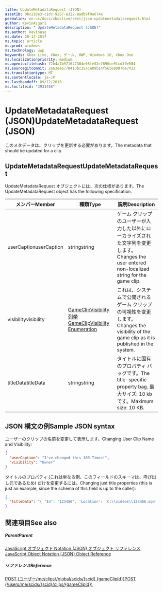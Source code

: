 ```yaml
---
title: UpdateMetadataRequest (JSON)
assetID: 0bc210e3-c1dc-9267-e322-aadb9f0a074a
permalink: en-us/docs/xboxlive/rest/json-updatemetadatarequest.html
author: KevinAsgari
description: " UpdateMetadataRequest (JSON)"
ms.author: kevinasg
ms.date: 20-12-2017
ms.topic: article
ms.prod: windows
ms.technology: uwp
keywords: Xbox Live, Xbox, ゲーム, UWP, Windows 10, Xbox One
ms.localizationpriority: medium
ms.openlocfilehash: 72b4a7b971647304e08fe52e7696be9fcd39e584
ms.sourcegitcommit: 2a63ee6770413bc35ace09b14f56b60007be7433
ms.translationtype: MT
ms.contentlocale: ja-JP
ms.lasthandoff: 09/12/2018
ms.locfileid: "3931468"
---
```

# <a name="updatemetadatarequest-json"></a><span data-ttu-id="c79fa-104">UpdateMetadataRequest (JSON)</span><span class="sxs-lookup"><span data-stu-id="c79fa-104">UpdateMetadataRequest (JSON)</span></span>
<span data-ttu-id="c79fa-105">このメタデータは、クリップを更新する必要があります。</span><span class="sxs-lookup"><span data-stu-id="c79fa-105">The metadata that should be updated for a clip.</span></span> 
<a id="ID4EN"></a>

 
## <a name="updatemetadatarequest"></a><span data-ttu-id="c79fa-106">UpdateMetadataRequest</span><span class="sxs-lookup"><span data-stu-id="c79fa-106">UpdateMetadataRequest</span></span>
 
<span data-ttu-id="c79fa-107">UpdateMetadataRequest オブジェクトには、次の仕様があります。</span><span class="sxs-lookup"><span data-stu-id="c79fa-107">The UpdateMetadataRequest object has the following specification.</span></span>
 
| <span data-ttu-id="c79fa-108">メンバー</span><span class="sxs-lookup"><span data-stu-id="c79fa-108">Member</span></span>| <span data-ttu-id="c79fa-109">種類</span><span class="sxs-lookup"><span data-stu-id="c79fa-109">Type</span></span>| <span data-ttu-id="c79fa-110">説明</span><span class="sxs-lookup"><span data-stu-id="c79fa-110">Description</span></span>| 
| --- | --- | --- | 
| <span data-ttu-id="c79fa-111">userCaption</span><span class="sxs-lookup"><span data-stu-id="c79fa-111">userCaption</span></span>| <span data-ttu-id="c79fa-112">string</span><span class="sxs-lookup"><span data-stu-id="c79fa-112">string</span></span>| <span data-ttu-id="c79fa-113">ゲーム クリップのユーザーが入力した以外にローカライズされた文字列を変更します。</span><span class="sxs-lookup"><span data-stu-id="c79fa-113">Changes the user entered non-localized string for the game clip.</span></span>| 
| <span data-ttu-id="c79fa-114">visibility</span><span class="sxs-lookup"><span data-stu-id="c79fa-114">visibility</span></span>| [<span data-ttu-id="c79fa-115">GameClipVisibility 列挙</span><span class="sxs-lookup"><span data-stu-id="c79fa-115">GameClipVisibility Enumeration</span></span>](../enums/gvr-enum-gameclipvisibility.md)| <span data-ttu-id="c79fa-116">これは、システムで公開されるゲーム クリップの可視性を変更します。</span><span class="sxs-lookup"><span data-stu-id="c79fa-116">Changes the visibility of the game clip as it is published in the system.</span></span>| 
| <span data-ttu-id="c79fa-117">titleData</span><span class="sxs-lookup"><span data-stu-id="c79fa-117">titleData</span></span>| <span data-ttu-id="c79fa-118">string</span><span class="sxs-lookup"><span data-stu-id="c79fa-118">string</span></span>| <span data-ttu-id="c79fa-119">タイトルに固有のプロパティ バッグです。</span><span class="sxs-lookup"><span data-stu-id="c79fa-119">The title-specific property bag.</span></span> <span data-ttu-id="c79fa-120">最大サイズ: 10 kb です。</span><span class="sxs-lookup"><span data-stu-id="c79fa-120">Maximum size: 10 KB.</span></span>| 
  
<a id="ID4EBC"></a>

 
## <a name="sample-json-syntax"></a><span data-ttu-id="c79fa-121">JSON 構文の例</span><span class="sxs-lookup"><span data-stu-id="c79fa-121">Sample JSON syntax</span></span>
 
<span data-ttu-id="c79fa-122">ユーザーのクリップの名前を変更して表示します。</span><span class="sxs-lookup"><span data-stu-id="c79fa-122">Changing User Clip Name and Visibility:</span></span>
 

```json
{
  "userCaption": "I've changed this 100 Times!",
  "visibility": "Owner"
}

```

 
<span data-ttu-id="c79fa-123">タイトルのプロパティ (これは単なる例、このフィールドのスキーマは、呼び出し元であるため) だけを変更するには。</span><span class="sxs-lookup"><span data-stu-id="c79fa-123">Changing just title properties (this is just an example, since the schema of this field is up to the caller):</span></span>
 

```json
{
  "titleData": "{ 'Id': '123456', 'Location': 'C:\\videos\\123456.mp4' }"
}

```

  
<a id="ID4EQC"></a>

 
## <a name="see-also"></a><span data-ttu-id="c79fa-124">関連項目</span><span class="sxs-lookup"><span data-stu-id="c79fa-124">See also</span></span>
 
<a id="ID4ESC"></a>

 
##### <a name="parent"></a><span data-ttu-id="c79fa-125">Parent</span><span class="sxs-lookup"><span data-stu-id="c79fa-125">Parent</span></span> 

[<span data-ttu-id="c79fa-126">JavaScript オブジェクト Notation (JSON) オブジェクト リファレンス</span><span class="sxs-lookup"><span data-stu-id="c79fa-126">JavaScript Object Notation (JSON) Object Reference</span></span>](atoc-xboxlivews-reference-json.md)

  
<a id="ID4E3C"></a>

 
##### <a name="reference"></a><span data-ttu-id="c79fa-127">リファレンス</span><span class="sxs-lookup"><span data-stu-id="c79fa-127">Reference</span></span> 

[<span data-ttu-id="c79fa-128">POST (ユーザー/me/clips//global/scids/{scid} {gameClipId})</span><span class="sxs-lookup"><span data-stu-id="c79fa-128">POST (/users/me/scids/{scid}/clips/{gameClipId})</span></span>](../uri/dvr/uri-usersmescidclipsgameclipidpost.md)

   